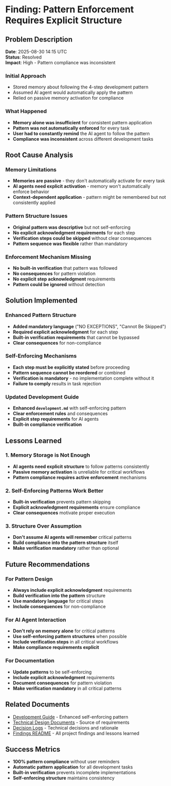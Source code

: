 # Finding: Pattern Enforcement Requires Explicit Structure

## Problem Description

**Date**: 2025-08-30 14:15 UTC  
**Status**: Resolved  
**Impact**: High - Pattern compliance was inconsistent

### **Initial Approach**
- Stored memory about following the 4-step development pattern
- Assumed AI agent would automatically apply the pattern
- Relied on passive memory activation for compliance

### **What Happened**
- **Memory alone was insufficient** for consistent pattern application
- **Pattern was not automatically enforced** for every task
- **User had to constantly remind** the AI agent to follow the pattern
- **Compliance was inconsistent** across different development tasks

## Root Cause Analysis

### **Memory Limitations**
- **Memories are passive** - they don't automatically activate for every task
- **AI agents need explicit activation** - memory won't automatically enforce behavior
- **Context-dependent application** - pattern might be remembered but not consistently applied

### **Pattern Structure Issues**
- **Original pattern was descriptive** but not self-enforcing
- **No explicit acknowledgment requirements** for each step
- **Verification steps could be skipped** without clear consequences
- **Pattern sequence was flexible** rather than mandatory

### **Enforcement Mechanism Missing**
- **No built-in verification** that pattern was followed
- **No consequences** for pattern violation
- **No explicit step acknowledgment** requirements
- **Pattern could be ignored** without detection

## Solution Implemented

### **Enhanced Pattern Structure**
- **Added mandatory language** ("NO EXCEPTIONS", "Cannot Be Skipped")
- **Required explicit acknowledgment** for each step
- **Built-in verification requirements** that cannot be bypassed
- **Clear consequences** for non-compliance

### **Self-Enforcing Mechanisms**
- **Each step must be explicitly stated** before proceeding
- **Pattern sequence cannot be reordered** or combined
- **Verification is mandatory** - no implementation complete without it
- **Failure to comply** results in task rejection

### **Updated Development Guide**
- **Enhanced `development.md`** with self-enforcing pattern
- **Clear enforcement rules** and consequences
- **Explicit step requirements** for AI agents
- **Built-in compliance verification**

## Lessons Learned

### **1. Memory Storage is Not Enough**
- **AI agents need explicit structure** to follow patterns consistently
- **Passive memory activation** is unreliable for critical workflows
- **Pattern compliance requires active enforcement** mechanisms

### **2. Self-Enforcing Patterns Work Better**
- **Built-in verification** prevents pattern skipping
- **Explicit acknowledgment requirements** ensure compliance
- **Clear consequences** motivate proper execution

### **3. Structure Over Assumption**
- **Don't assume AI agents will remember** critical patterns
- **Build compliance into the pattern structure** itself
- **Make verification mandatory** rather than optional

## Future Recommendations

### **For Pattern Design**
- **Always include explicit acknowledgment** requirements
- **Build verification into the pattern** structure
- **Use mandatory language** for critical steps
- **Include consequences** for non-compliance

### **For AI Agent Interaction**
- **Don't rely on memory alone** for critical patterns
- **Use self-enforcing pattern structures** when possible
- **Include verification steps** in all critical workflows
- **Make compliance requirements explicit**

### **For Documentation**
- **Update patterns** to be self-enforcing
- **Include explicit acknowledgment** requirements
- **Document consequences** for pattern violation
- **Make verification mandatory** in all critical patterns

## Related Documents

- [Development Guide](../development.md) - Enhanced self-enforcing pattern
- [Technical Design Documents](../technical-design/README.md) - Source of requirements
- [Decision Logs](../decisions/README.md) - Technical decisions and rationale
- [Findings README](README.md) - All project findings and lessons learned

## Success Metrics

- **100% pattern compliance** without user reminders
- **Automatic pattern application** for all development tasks
- **Built-in verification** prevents incomplete implementations
- **Self-enforcing structure** maintains consistency
